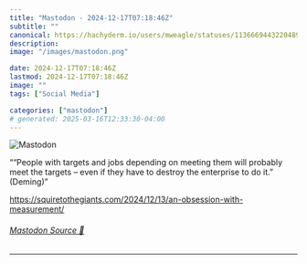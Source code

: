 ```yaml
---
title: "Mastodon - 2024-12-17T07:18:46Z"
subtitle: ""
canonical: https://hachyderm.io/users/mweagle/statuses/113666944322048950
description:
image: "/images/mastodon.png"

date: 2024-12-17T07:18:46Z
lastmod: 2024-12-17T07:18:46Z
image: ""
tags: ["Social Media"]

categories: ["mastodon"]
# generated: 2025-03-16T12:33:30-04:00
---
```

![Mastodon](/images/mastodon.png)

<p>““People with targets and jobs depending on meeting them will probably meet the targets – even if they have to destroy the enterprise to do it.” (Deming)”</p><p><a href="https://squiretothegiants.com/2024/12/13/an-obsession-with-measurement/" target="_blank" rel="nofollow noopener noreferrer" translate="no"><span class="invisible">https://</span><span class="ellipsis">squiretothegiants.com/2024/12/</span><span class="invisible">13/an-obsession-with-measurement/</span></a></p>


###### [Mastodon Source 🐘](https://hachyderm.io/@mweagle/113666944322048950)

___
